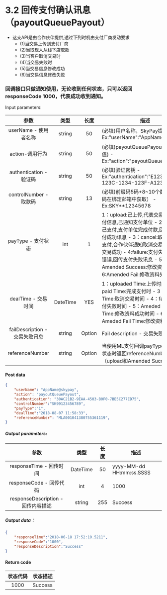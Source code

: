 # 3.2    回传支付确认讯息（payoutQueuePayout）
- 这支API是由合作伙伴提供,透过下列时机由支付厂商发动要求
    - (1)当交易上传到支付厂商
    - (2)当取现人从线下店取款
    - (3)当客户取消交易时
    - (4)当交易失败时
    - (5)当交易信息修改成功
    - (6)当交易信息修改失败
### 回调接口只做通知使用，无论收到任何状态，只可以返回responseCode 1000，代表成功收到通知。
Input parameters:

| 参数                        |    类型     | 长度    |描述|
| :-------------------------: | :-----------: |:-----:|--------------------------------|   
|userName - 使用者名称|string|50|(必填)用户名称，SkyPay提供 - Ex:"userName":"AppName@skypay"|
|action-调用行为|string|50|(必填)payoutQueuePayout(固定参数值) - Ex:"action":"payoutQueuePayout"|
|authentication  - 验证码|string |50|(必填)验证密钥 - Ex:"authentication":"E1234567-123C-1234-123F-A12345670"|
|controlNumber - 取款码|string|13|(必填)前缀码5码+8~10个数字（前缀码在绑定邮箱中获取） - Ex:SKY**12345678|
|payType - 支付状态|int|1|1：upload:己上传,代表交易数据之支付信息,己通知支付单位 - 2：payout:己支付,支付单位完成付款,回传通知支付成功讯息 - 3：cancel:取消支付,未支付,合作伙伴通知取消交易,回传取消交易成功 - 4:failure:支付失败=>支付时错误,回传支付失败讯息 - 5：Amended Success:修改资料成功 - 6:Amended Fail:修改资料失败|
|dealTime - 交易时间|DateTime|YES|1：uploaded Time:上传时间 - 2：paid Time:完成支付时 - 3：canceled Time:取消交易时间 - 4：fail time:支付失败时间 - 5：Ameded Success Time:修改资料成功时间 - 6：Ameded Fail Time:修改资料失败时间|
|failDescription - 交易失败讯息|string |Option|Fail description - 交易失败讯息|
|referenceNumber|string|Option|当使用ML支付回调payType为1和5的状态时返回referenceNumber（upload和Amended Success）|
#### Post data
```json
{
    "userName": "AppName@skypay",
    "action": "payoutQueuePayout",
    "authentication": "30AC21B2-9EAA-4503-B0F0-7BE5C277ED75",
    "controlNumber":"SK99123456789",
    "payType":"1",
    "dealTime":"2018-08-07 11:58:33",
    "referenceNumber": "MLA001041380755361119",
}
```

##### Output parameters:
| 参数                        |    类型     | 长度    |描述|
| :-------------------------: | :-----------: |:-----:|--------------------------------|   
|responseTime - 回传时间|DateTime|50|yyyy-MM-dd HH:mm:ss.SSSS|
|responseCode - 回传代码|int|4|1000|
|responseDescription - 回传内容描述|string|255|Success|
##### Output data：
```json
{
    "responseTime":"2018-06-18 17:52:10.5211",
    "responseCode":"1000",
    "responseDescription":"Success"
}
```

#### Return code

| 状态代码                        |   状态描述    | 
| :-------------------------: | :-----------: |
|1000|Success|